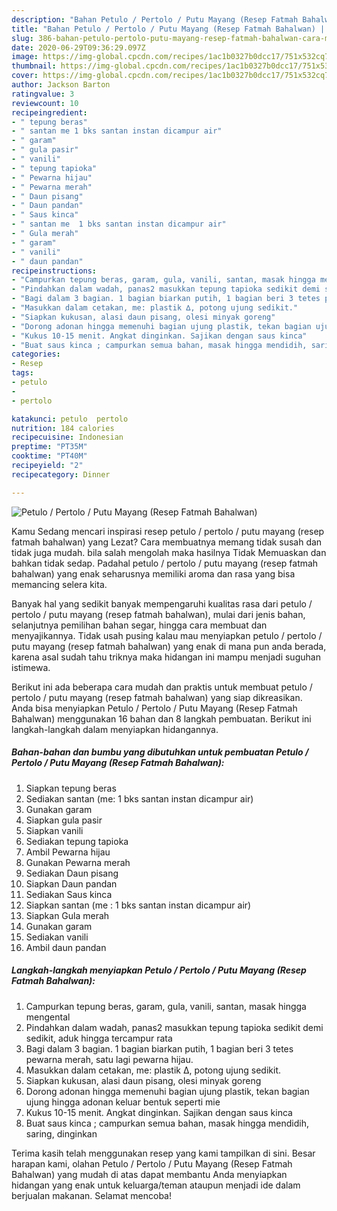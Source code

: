 ```yaml
---
description: "Bahan Petulo / Pertolo / Putu Mayang (Resep Fatmah Bahalwan) | Cara Masak Petulo / Pertolo / Putu Mayang (Resep Fatmah Bahalwan) Yang Enak Dan Mudah"
title: "Bahan Petulo / Pertolo / Putu Mayang (Resep Fatmah Bahalwan) | Cara Masak Petulo / Pertolo / Putu Mayang (Resep Fatmah Bahalwan) Yang Enak Dan Mudah"
slug: 386-bahan-petulo-pertolo-putu-mayang-resep-fatmah-bahalwan-cara-masak-petulo-pertolo-putu-mayang-resep-fatmah-bahalwan-yang-enak-dan-mudah
date: 2020-06-29T09:36:29.097Z
image: https://img-global.cpcdn.com/recipes/1ac1b0327b0dcc17/751x532cq70/petulo-pertolo-putu-mayang-resep-fatmah-bahalwan-foto-resep-utama.jpg
thumbnail: https://img-global.cpcdn.com/recipes/1ac1b0327b0dcc17/751x532cq70/petulo-pertolo-putu-mayang-resep-fatmah-bahalwan-foto-resep-utama.jpg
cover: https://img-global.cpcdn.com/recipes/1ac1b0327b0dcc17/751x532cq70/petulo-pertolo-putu-mayang-resep-fatmah-bahalwan-foto-resep-utama.jpg
author: Jackson Barton
ratingvalue: 3
reviewcount: 10
recipeingredient:
- " tepung beras"
- " santan me 1 bks santan instan dicampur air"
- " garam"
- " gula pasir"
- " vanili"
- " tepung tapioka"
- " Pewarna hijau"
- " Pewarna merah"
- " Daun pisang"
- " Daun pandan"
- " Saus kinca"
- " santan me  1 bks santan instan dicampur air"
- " Gula merah"
- " garam"
- " vanili"
- " daun pandan"
recipeinstructions:
- "Campurkan tepung beras, garam, gula, vanili, santan, masak hingga mengental"
- "Pindahkan dalam wadah, panas2 masukkan tepung tapioka sedikit demi sedikit, aduk hingga tercampur rata"
- "Bagi dalam 3 bagian. 1 bagian biarkan putih, 1 bagian beri 3 tetes pewarna merah, satu lagi pewarna hijau."
- "Masukkan dalam cetakan, me: plastik ∆, potong ujung sedikit."
- "Siapkan kukusan, alasi daun pisang, olesi minyak goreng"
- "Dorong adonan hingga memenuhi bagian ujung plastik, tekan bagian ujung hingga adonan keluar bentuk seperti mie"
- "Kukus 10-15 menit. Angkat dinginkan. Sajikan dengan saus kinca"
- "Buat saus kinca ; campurkan semua bahan, masak hingga mendidih, saring, dinginkan"
categories:
- Resep
tags:
- petulo
- 
- pertolo

katakunci: petulo  pertolo 
nutrition: 184 calories
recipecuisine: Indonesian
preptime: "PT35M"
cooktime: "PT40M"
recipeyield: "2"
recipecategory: Dinner

---
```



![Petulo / Pertolo / Putu Mayang (Resep Fatmah Bahalwan)](https://img-global.cpcdn.com/recipes/1ac1b0327b0dcc17/751x532cq70/petulo-pertolo-putu-mayang-resep-fatmah-bahalwan-foto-resep-utama.jpg)

Kamu Sedang mencari inspirasi resep petulo / pertolo / putu mayang (resep fatmah bahalwan) yang Lezat? Cara membuatnya memang tidak susah dan tidak juga mudah. bila salah mengolah maka hasilnya Tidak Memuaskan dan bahkan tidak sedap. Padahal petulo / pertolo / putu mayang (resep fatmah bahalwan) yang enak seharusnya memiliki aroma dan rasa yang bisa memancing selera kita.

Banyak hal yang sedikit banyak mempengaruhi kualitas rasa dari petulo / pertolo / putu mayang (resep fatmah bahalwan), mulai dari jenis bahan, selanjutnya pemilihan bahan segar, hingga cara membuat dan menyajikannya. Tidak usah pusing kalau mau menyiapkan petulo / pertolo / putu mayang (resep fatmah bahalwan) yang enak di mana pun anda berada, karena asal sudah tahu triknya maka hidangan ini mampu menjadi suguhan istimewa.




Berikut ini ada beberapa cara mudah dan praktis untuk membuat petulo / pertolo / putu mayang (resep fatmah bahalwan) yang siap dikreasikan. Anda bisa menyiapkan Petulo / Pertolo / Putu Mayang (Resep Fatmah Bahalwan) menggunakan 16 bahan dan 8 langkah pembuatan. Berikut ini langkah-langkah dalam menyiapkan hidangannya.

<!--inarticleads1-->

##### Bahan-bahan dan bumbu yang dibutuhkan untuk pembuatan Petulo / Pertolo / Putu Mayang (Resep Fatmah Bahalwan):

1. Siapkan  tepung beras
1. Sediakan  santan (me: 1 bks santan instan dicampur air)
1. Gunakan  garam
1. Siapkan  gula pasir
1. Siapkan  vanili
1. Sediakan  tepung tapioka
1. Ambil  Pewarna hijau
1. Gunakan  Pewarna merah
1. Sediakan  Daun pisang
1. Siapkan  Daun pandan
1. Sediakan  Saus kinca
1. Siapkan  santan (me : 1 bks santan instan dicampur air)
1. Siapkan  Gula merah
1. Gunakan  garam
1. Sediakan  vanili
1. Ambil  daun pandan




<!--inarticleads2-->

##### Langkah-langkah menyiapkan Petulo / Pertolo / Putu Mayang (Resep Fatmah Bahalwan):

1. Campurkan tepung beras, garam, gula, vanili, santan, masak hingga mengental
1. Pindahkan dalam wadah, panas2 masukkan tepung tapioka sedikit demi sedikit, aduk hingga tercampur rata
1. Bagi dalam 3 bagian. 1 bagian biarkan putih, 1 bagian beri 3 tetes pewarna merah, satu lagi pewarna hijau.
1. Masukkan dalam cetakan, me: plastik ∆, potong ujung sedikit.
1. Siapkan kukusan, alasi daun pisang, olesi minyak goreng
1. Dorong adonan hingga memenuhi bagian ujung plastik, tekan bagian ujung hingga adonan keluar bentuk seperti mie
1. Kukus 10-15 menit. Angkat dinginkan. Sajikan dengan saus kinca
1. Buat saus kinca ; campurkan semua bahan, masak hingga mendidih, saring, dinginkan




Terima kasih telah menggunakan resep yang kami tampilkan di sini. Besar harapan kami, olahan Petulo / Pertolo / Putu Mayang (Resep Fatmah Bahalwan) yang mudah di atas dapat membantu Anda menyiapkan hidangan yang enak untuk keluarga/teman ataupun menjadi ide dalam berjualan makanan. Selamat mencoba!
